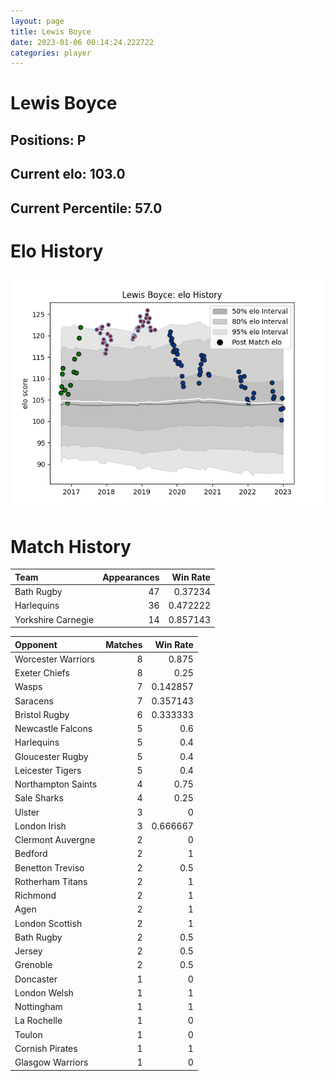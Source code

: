 ```yaml
---  
layout: page  
title: Lewis Boyce  
date: 2023-01-06 00:14:24.222722  
categories: player  
---
```

# Lewis Boyce

## Positions: P

## Current elo: 103.0

## Current Percentile: 57.0

# Elo History


![elo history](history_LewisBoyce.png)
# Match History


| Team               |   Appearances |   Win Rate |
|:-------------------|--------------:|-----------:|
| Bath Rugby         |            47 |   0.37234  |
| Harlequins         |            36 |   0.472222 |
| Yorkshire Carnegie |            14 |   0.857143 |

| Opponent           |   Matches |   Win Rate |
|:-------------------|----------:|-----------:|
| Worcester Warriors |         8 |   0.875    |
| Exeter Chiefs      |         8 |   0.25     |
| Wasps              |         7 |   0.142857 |
| Saracens           |         7 |   0.357143 |
| Bristol Rugby      |         6 |   0.333333 |
| Newcastle Falcons  |         5 |   0.6      |
| Harlequins         |         5 |   0.4      |
| Gloucester Rugby   |         5 |   0.4      |
| Leicester Tigers   |         5 |   0.4      |
| Northampton Saints |         4 |   0.75     |
| Sale Sharks        |         4 |   0.25     |
| Ulster             |         3 |   0        |
| London Irish       |         3 |   0.666667 |
| Clermont Auvergne  |         2 |   0        |
| Bedford            |         2 |   1        |
| Benetton Treviso   |         2 |   0.5      |
| Rotherham Titans   |         2 |   1        |
| Richmond           |         2 |   1        |
| Agen               |         2 |   1        |
| London Scottish    |         2 |   1        |
| Bath Rugby         |         2 |   0.5      |
| Jersey             |         2 |   0.5      |
| Grenoble           |         2 |   0.5      |
| Doncaster          |         1 |   0        |
| London Welsh       |         1 |   1        |
| Nottingham         |         1 |   1        |
| La Rochelle        |         1 |   0        |
| Toulon             |         1 |   0        |
| Cornish Pirates    |         1 |   1        |
| Glasgow Warriors   |         1 |   0        |